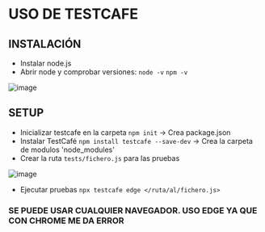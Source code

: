 # USO DE TESTCAFE
## INSTALACIÓN
- Instalar node.js
- Abrir node y comprobar versiones:
`node -v`
`npm -v`

![image](https://github.com/user-attachments/assets/7958d34f-f98e-49c5-bb59-129709889a75)

## SETUP

- Inicializar testcafe en la carpeta `npm init` -> Crea package.json
- Instalar TestCafé `npm install testcafe --save-dev` -> Crea la carpeta de modulos 'node_modules'
- Crear la ruta `tests/fichero.js` para las pruebas

![image](https://github.com/user-attachments/assets/f628d18c-2909-440e-b9b0-11f3d1fe1424)

- Ejecutar pruebas `npx testcafe edge </ruta/al/fichero.js>`

### SE PUEDE USAR CUALQUIER NAVEGADOR. USO EDGE YA QUE CON CHROME ME DA ERROR
